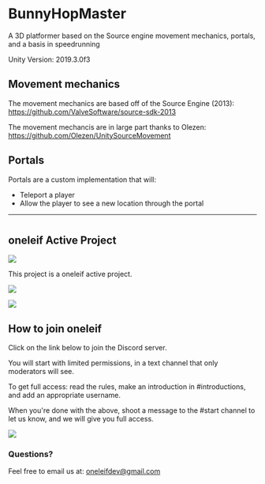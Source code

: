 # BunnyHopMaster
A 3D platformer based on the Source engine movement mechanics, portals, and a basis in speedrunning

Unity Version: 2019.3.0f3

## Movement mechanics
The movement mechanics are based off of the Source Engine (2013): https://github.com/ValveSoftware/source-sdk-2013

The movement mechancis are in large part thanks to Olezen: https://github.com/Olezen/UnitySourceMovement

## Portals
Portals are a custom implementation that will:
* Teleport a player
* Allow the player to see a new location through the portal

****
# <Project Name>
## oneleif Active Project

![](https://github.com/oneleif/olWebsite/raw/master/Public/images/oneleif.png)

This project is a oneleif active project.

[![](https://img.shields.io/badge/oneleif-Twitter-blue.svg)](https://twitter.com/oneleifdev)

[![](https://img.shields.io/badge/oneleif-YouTube-red.svg)](https://www.youtube.com/channel/UC3HN0jID38K0Vb_WChvgQmA)

## How to join oneleif
Click on the link below to join the Discord server.

You will start with limited permissions, in a text channel that only moderators will see.

To get full access: read the rules, make an introduction in #introductions, and add an appropriate username.

When you're done with the above, shoot a message to the #start channel to let us know, and we will give you full access.

[![](https://img.shields.io/badge/oneleif-Discord-7284be.svg)](https://discord.gg/tv9UdJK)

### Questions?
Feel free to email us at: oneleifdev@gmail.com 
